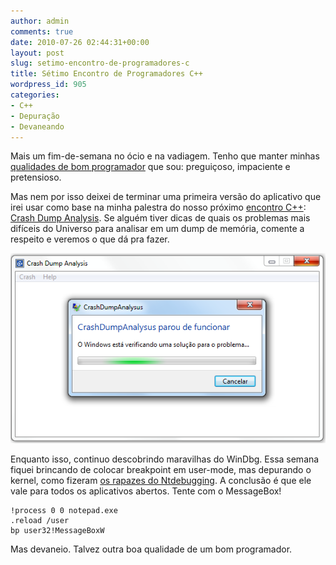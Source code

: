 ```yaml
---
author: admin
comments: true
date: 2010-07-26 02:44:31+00:00
layout: post
slug: setimo-encontro-de-programadores-c
title: Sétimo Encontro de Programadores C++
wordpress_id: 905
categories:
- C++
- Depuração
- Devaneando
---
```


Mais um fim-de-semana no ócio e na vadiagem. Tenho que manter minhas [qualidades de bom programador](http://c2.com/cgi/wiki?LazinessImpatienceHubris) que sou: preguiçoso, impaciente e pretensioso.

Mas nem por isso deixei de terminar uma primeira versão do aplicativo que irei usar como base na minha palestra do nosso próximo [encontro C++](http://www.ccppbrasil.org/wiki/Grupo:Encontro_VII): [Crash Dump Analysis](/images/crashdumpanalysis.7z). Se alguém tiver dicas de quais os problemas mais difíceis do Universo para analisar em um dump de memória, comente a respeito e veremos o que dá pra fazer.


![crash-dump.png](/images/crash-dump.png)



Enquanto isso, continuo descobrindo maravilhas do WinDbg. Essa semana fiquei brincando de colocar breakpoint em user-mode, mas depurando o kernel, como fizeram [os rapazes do Ntdebugging](http://blogs.msdn.com/b/ntdebugging/archive/2010/07/20/debugging-services-startup-in-svchost-from-a-kernel-mode-debug-session.aspx). A conclusão é que ele vale para todos os aplicativos abertos. Tente com o MessageBox!

    
    !process 0 0 notepad.exe
    .reload /user
    bp user32!MessageBoxW


Mas devaneio. Talvez outra boa qualidade de um bom programador.


